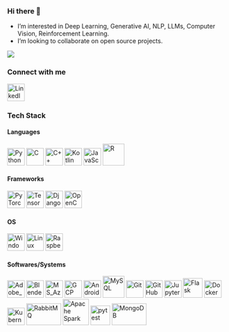 ### Hi there 👋

- I’m interested in Deep Learning, Generative AI, NLP, LLMs, Computer Vision, Reinforcement Learning.
- I’m looking to collaborate on open source projects.
  
![](https://komarev.com/ghpvc/?username=supersjgk&color=blue)

### Connect with me
<a href="https://www.linkedin.com/in/aairishsingh/" title="Linkedin_Profile"><img src="https://github.com/get-icon/geticon/raw/master/icons/linkedin-icon.svg" alt="LinkedIn" width="40px" height="40px"></a>

### Tech Stack
#### Languages
<img src="https://github.com/get-icon/geticon/raw/master/icons/python.svg" alt="Python" width="40px" height="40px"> <img src="https://github.com/get-icon/geticon/raw/master/icons/c.svg" alt="C" width="40px" height="40px"> <img src="https://github.com/get-icon/geticon/raw/master/icons/c-plusplus.svg" alt="C++" width="40px" height="40px"> <img src="https://github.com/get-icon/geticon/raw/master/icons/kotlin.svg" alt="Kotlin" width="40px" height="40px"> <img src="https://github.com/get-icon/geticon/blob/master/icons/javascript.svg" alt="JavaScript" width="40px" height="40px"> <img src="https://github.com/get-icon/geticon/blob/master/icons/r-lang.svg" alt="R" width="50px" height="50px">

#### Frameworks
<img src="https://github.com/get-icon/geticon/raw/master/icons/pytorch.svg" alt="PyTorch" width="40px" height="40px"> <img src="https://github.com/get-icon/geticon/raw/master/icons/tensorflow.svg" alt="TensorFlow" width="40px" height="40px"> <img src="https://github.com/get-icon/geticon/raw/master/icons/django.svg" alt="Django" width="40px" height="40px"> <img src="https://github.com/get-icon/geticon/raw/master/icons/opencv.svg" alt="OpenCV" width="40px" height="40px">

#### OS
<img src="https://github.com/get-icon/geticon/blob/master/icons/microsoft-windows.svg" alt="Windows" width="40px" height="40px"></a> <img src="https://github.com/get-icon/geticon/blob/master/icons/linux-tux.svg" alt="Linux" width="40px" height="40px"> <img src="https://github.com/tomchen/stack-icons/blob/master/logos/raspberry-pi.svg" alt="RaspberryPi" width="40px" height="40px">

#### Softwares/Systems
<img src="https://github.com/get-icon/geticon/blob/master/icons/adobe-photoshop.svg" alt="Adobe_Photoshop" width="40px" height="40px"> <img src="https://github.com/get-icon/geticon/blob/master/icons/blender.svg" alt="Blender3D" width="40px" height="40px"> <img src="https://github.com/get-icon/geticon/blob/master/icons/azure-icon.svg" alt="MS_Azure" width="40px" height="40px"> <img src="https://user-images.githubusercontent.com/25181517/183911547-990692bc-8411-4878-99a0-43506cdb69cf.png" alt="GCP" width="40px" height="40px"> <img src="https://github.com/get-icon/geticon/blob/master/icons/android-icon.svg" alt="Android" width="40px" height="40px"> <img src="https://github.com/dheereshagrwal/colored-icons/blob/master/public/icons/mysql/mysql-vertical.svg" alt="MySQL" width="50px" height="50px"> <img src="https://github.com/get-icon/geticon/blob/master/icons/git-icon.svg" alt="Git" width="40px" height="40px"> <img src="https://github.com/dheereshagrwal/colored-icons/blob/master/public/icons/github/github.svg" alt="GitHub" width="40px" height="40px"> <img src="https://github.com/get-icon/geticon/blob/master/icons/jupyter.svg" alt="Jupyter" width="40px" height="40px"> <img src="https://github.com/get-icon/geticon/blob/master/icons/flask.svg" alt="Flask" width="45px" height="45px"> <img src="https://github.com/get-icon/geticon/blob/master/icons/docker-icon.svg" alt="Docker" width="40px" height="40px"> <img src="https://github.com/dheereshagrwal/colored-icons/blob/master/public/icons/kubernetes/kubernetes.svg" alt="Kubernetes" width="40px" height="40px"> <img src="https://github.com/get-icon/geticon/blob/master/icons/rabbitmq-logo.svg" alt="RabbitMQ" width="80px" height="50px"> <img src="https://user-images.githubusercontent.com/25181517/184357834-eba1eee1-6074-4b9c-8ed3-5373868096cc.png" alt="Apache Spark" width="60px" height="60px"> <img src="https://user-images.githubusercontent.com/25181517/184117132-9e89a93b-65fb-47c3-91e7-7d0f99e7c066.png" alt="pytest" width="45px" height="45px"> <img src="https://github.com/get-icon/geticon/blob/master/icons/mongodb.svg" alt="MongoDB" width="80px" height="50px"> 
